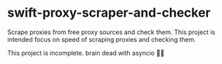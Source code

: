 # swift-proxy-scraper-and-checker
Scrape proxies from free proxy sources and check them. This project is intended focus on speed of scraping proxies and checking them.

This project is incomplete.
brain dead with asyncio 😵‍💫
